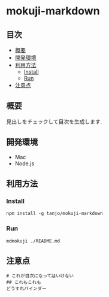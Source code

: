 mokuji-markdown
===============

## 目次

- [概要](#概要)
- [開発環境](#開発環境)
- [利用方法](#利用方法)
  - [Install](#install)
  - [Run](#run)
- [注意点](#注意点)


## 概要

見出しをチェックして目次を生成します.

## 開発環境

- Mac
- Node.js

## 利用方法

### Install

```
npm install -g tanjo/mokuji-markdown
```

### Run

```
mdmokuji ./README.md
```

## 注意点

```
# これが目次になってはいけない
## これもこれも
どうすれバインダー
```
